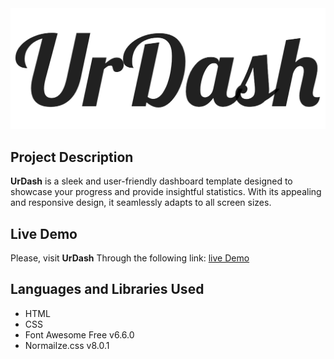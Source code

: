 <img src="GitHubLogo.png">

## Project Description
**UrDash** is a sleek and user-friendly dashboard template designed to showcase your progress and provide insightful statistics. With its appealing and responsive design, it seamlessly adapts to all screen sizes.

## Live Demo
Please, visit **UrDash** Through the following link: [live Demo](https://minaanis7.github.io/dashboard/)

## Languages and Libraries Used
- HTML
- CSS
- Font Awesome Free v6.6.0
- Normailze.css v8.0.1
